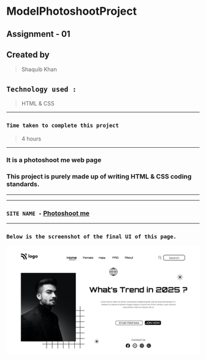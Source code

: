 # ModelPhotoshootProject
## Assignment - 01
## Created by 
> Shaquib Khan
## `Technology used : ` 
 > HTML & CSS
 ***
  ### `Time taken to complete this project `
 > 4 hours
 ***
### It is a photoshoot me web page

### This project is purely made up of writing HTML & CSS coding standards.
 ***

 ***

 ### `SITE NAME -` [Photoshoot me](https://photoshoot-me.netlify.app/)

 ***

### `Below is the screenshot of the final UI of this page.`

![localimages](./1.png)
